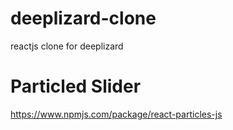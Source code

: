 # deeplizard-clone
reactjs clone for deeplizard

# Particled Slider
https://www.npmjs.com/package/react-particles-js